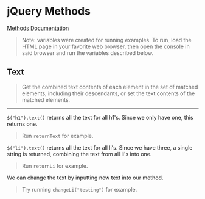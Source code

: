 # jQuery Methods

[Methods Documentation](https://api.jquery.com/)

> Note: variables were created for running examples. To run, load the HTML page in your favorite web browser, then open the console in said browser and run the variables described below.

## Text

> Get the combined text contents of each element in the set of matched elements, including their descendants, or set the text contents of the matched elements.

---

`$("h1").text()` returns all the text for all h1's. Since we only have one, this returns one.

> Run `returnText` for example.

`$("li").text()` returns all the text for all li's. Since we have three, a single string is returned, combining the text from all li's into one.

> Run `returnLi` for example.

We can change the text by inputting new text into our method.

> Try running `changeLi("testing")` for example.